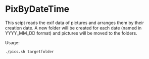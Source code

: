 # PixByDateTime

This scipt reads the exif data of pictures and arranges them by their creation date. A new folder will be created for each date (named in YYYY_MM_DD format) and pictures will be moved to the folders.

Usage:
```
./pics.sh targetfolder
```
